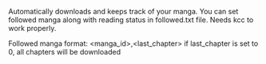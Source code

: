 Automatically downloads and keeps track of your manga. You can set followed manga along with reading status in followed.txt file.
Needs kcc to work properly.

Followed manga format: <manga_id>,<last_chapter>
if last_chapter is set to 0, all chapters will be downloaded
